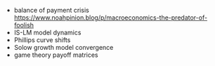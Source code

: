 * balance of payment crisis https://www.noahpinion.blog/p/macroeconomics-the-predator-of-foolish
* IS-LM model dynamics
* Phillips curve shifts
* Solow growth model convergence
* game theory payoff matrices
